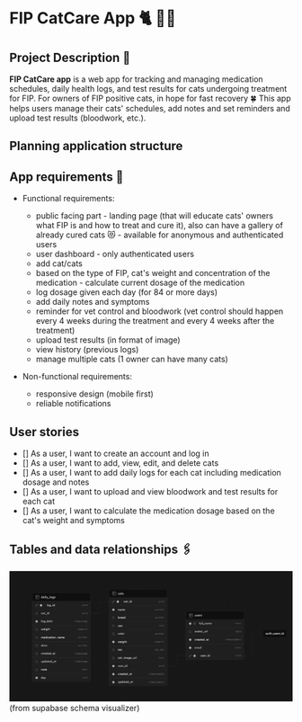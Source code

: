 # FIP CatCare App 🐈 💉💊

## Project Description 📖

**FIP CatCare app** is a web app for tracking and managing medication schedules, daily health logs, and test results for cats undergoing treatment for FIP. For owners of FIP positive cats, in hope for fast recovery 🍀
This app helps users manage their cats' schedules, add notes and set reminders and upload test results (bloodwork, etc.).

## Planning application structure

## App requirements 📎

- Functional requirements:

  - public facing part - landing page (that will educate cats' owners what FIP is and how to treat and cure it), also can have a gallery of already cured cats 😻 - available for anonymous and authenticated users
  - user dashboard - only authenticated users
  - add cat/cats
  - based on the type of FIP, cat's weight and concentration of the medication - calculate current dosage of the medication
  - log dosage given each day (for 84 or more days)
  - add daily notes and symptoms
  - reminder for vet control and bloodwork (vet control should happen every 4 weeks during the treatment and every 4 weeks after the treatment)
  - upload test results (in format of image)
  - view history (previous logs)
  - manage multiple cats (1 owner can have many cats)

- Non-functional requirements:
  - responsive design (mobile first)
  - reliable notifications

## User stories

- [] As a user, I want to create an account and log in
- [] As a user, I want to add, view, edit, and delete cats
- [] As a user, I want to add daily logs for each cat including medication dosage and notes
- [] As a user, I want to upload and view bloodwork and test results for each cat
- [] As a user, I want to calculate the medication dosage based on the cat's weight and symptoms

## Tables and data relationships 🖇️

![Supabase schema visualizer](./public/screenshots/FIP-CatCare-DB.png) (from supabase schema visualizer)
